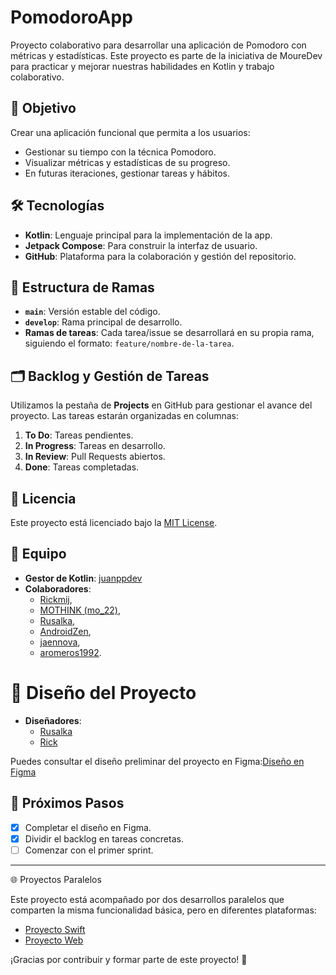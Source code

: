 # PomodoroApp

Proyecto colaborativo para desarrollar una aplicación de Pomodoro con métricas y estadísticas. Este proyecto es parte de la iniciativa de MoureDev para practicar y mejorar nuestras habilidades en Kotlin y trabajo colaborativo.

## 🚀 Objetivo

Crear una aplicación funcional que permita a los usuarios:

* Gestionar su tiempo con la técnica Pomodoro.
* Visualizar métricas y estadísticas de su progreso.
* En futuras iteraciones, gestionar tareas y hábitos.

## 🛠️ Tecnologías

* **Kotlin**: Lenguaje principal para la implementación de la app.
* **Jetpack Compose**: Para construir la interfaz de usuario.
* **GitHub**: Plataforma para la colaboración y gestión del repositorio.

## 📂 Estructura de Ramas

* **`main`**: Versión estable del código.
* **`develop`**: Rama principal de desarrollo.
* **Ramas de tareas**: Cada tarea/issue se desarrollará en su propia rama, siguiendo el formato: `feature/nombre-de-la-tarea`.

## 🗂️ Backlog y Gestión de Tareas

Utilizamos la pestaña de **Projects** en GitHub para gestionar el avance del proyecto. Las tareas estarán organizadas en columnas:

1. **To Do**: Tareas pendientes.
2. **In Progress**: Tareas en desarrollo.
3. **In Review**: Pull Requests abiertos.
4. **Done**: Tareas completadas.

## 📜 Licencia

Este proyecto está licenciado bajo la [MIT License](LICENSE).

## 👥 Equipo

* **Gestor de Kotlin**: [juanppdev](https://github.com/juanppdev)
* **Colaboradores**:
    * [Rickmij](https://github.com/Rickmij),
    * [MOTHINK (mo_22)](https://github.com/MOTHINK),
    * [Rusalka](https://github.com/rcellas),
    * [AndroidZen](https://github.com/hgarciaalberto),
    * [jaennova](https://github.com/jaennova),
    * [aromeros1992](https://github.com/aromeros1992).

# 🎨 Diseño del Proyecto

* **Diseñadores**:
    * [Rusalka](https://github.com/rcellas)
    * [Rick](https://github.com/Rickmij)

Puedes consultar el diseño preliminar del proyecto en Figma:[Diseño en Figma](https://www.figma.com/design/GdZmsgDPXeJGc9zLgesPaD/App-Habitos?node-id=15-43&p=f&t=Q08Jbj7W5ixDp4Qq-0)

## 🎯 Próximos Pasos

* [x] Completar el diseño en Figma.
* [x] Dividir el backlog en tareas concretas.
* [ ] Comenzar con el primer sprint.

* * *

🌐 Proyectos Paralelos

Este proyecto está acompañado por dos desarrollos paralelos que comparten la misma funcionalidad básica, pero en diferentes plataformas:

* [Proyecto Swift](https://github.com/kontroldev/Proyecto_1_Pomodoro)
* [Proyecto Web](https://github.com/ProyectosWebComunidadMoureDev/PomodoroWeb/tree/main)

¡Gracias por contribuir y formar parte de este proyecto! 💪
